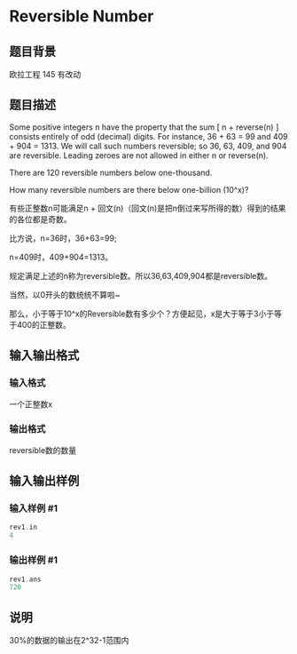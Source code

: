 # Reversible Number

## 题目背景

欧拉工程 145 有改动

## 题目描述

Some positive integers n have the property that the sum [ n + reverse(n) ] consists entirely of odd (decimal) digits. For instance, 36 + 63 = 99 and 409 + 904 = 1313. We will call such numbers reversible; so 36, 63, 409, and 904 are reversible. Leading zeroes are not allowed in either n or reverse(n).

There are 120 reversible numbers below one-thousand.

How many reversible numbers are there below one-billion (10^x)?

有些正整数n可能满足n + 回文(n)（回文(n)是把n倒过来写所得的数）得到的结果的各位都是奇数。

比方说，n=36时，36+63=99;

n=409时，409+904=1313。

规定满足上述的n称为reversible数。所以36,63,409,904都是reversible数。

当然，以0开头的数统统不算啦~

那么，小于等于10^x的Reversible数有多少个？方便起见，x是大于等于3小于等于400的正整数。

## 输入输出格式

### 输入格式

一个正整数x

### 输出格式

reversible数的数量

## 输入输出样例

### 输入样例 #1

```cpp
rev1.in
4

```
### 输出样例 #1

```cpp
rev1.ans
720

```
## 说明

30%的数据的输出在2^32-1范围内

